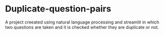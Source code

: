 # Duplicate-question-pairs
A project creeated using natural language processing and  streamlit in which two questions are taken and it is checked whether they are duplicate or not.
